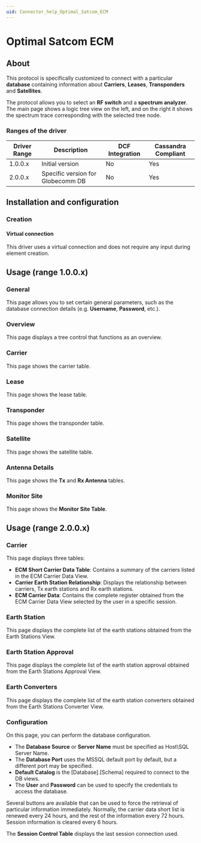 ```yaml
---
uid: Connector_help_Optimal_Satcom_ECM
---
```


# Optimal Satcom ECM

## About

This protocol is specifically customized to connect with a particular **database** containing information about **Carriers**, **Leases**, **Transponders** and **Satellites**.

The protocol allows you to select an **RF switch** and a **spectrum analyzer**. The main page shows a logic tree view on the left, and on the right it shows the spectrum trace corresponding with the selected tree node.

### Ranges of the driver

| **Driver Range** | **Description**                   | **DCF Integration** | **Cassandra Compliant** |
|------------------|-----------------------------------|---------------------|-------------------------|
| 1.0.0.x          | Initial version                   | No                  | Yes                     |
| 2.0.0.x          | Specific version for Globecomm DB | No                  | Yes                     |

## Installation and configuration

### Creation

#### Virtual connection

This driver uses a virtual connection and does not require any input during element creation.

## Usage (range 1.0.0.x)

### General

This page allows you to set certain general parameters, such as the database connection details (e.g. **Username**, **Password**, etc.).

### Overview

This page displays a tree control that functions as an overview.

### Carrier

This page shows the carrier table.

### Lease

This page shows the lease table.

### Transponder

This page shows the transponder table.

### Satellite

This page shows the satellite table.

### Antenna Details

This page shows the **Tx** and **Rx Antenna** tables.

### Monitor Site

This page shows the **Monitor Site Table**.

## Usage (range 2.0.0.x)

### Carrier

This page displays three tables:

- **ECM Short Carrier Data Table**: Contains a summary of the carriers listed in the ECM Carrier Data View.
- **Carrier Earth Station Relationship**: Displays the relationship between carriers, Tx earth stations and Rx earth stations.
- **ECM Carrier Data**: Contains the complete register obtained from the ECM Carrier Data View selected by the user in a specific session.

### Earth Station

This page displays the complete list of the earth stations obtained from the Earth Stations View.

### Earth Station Approval

This page displays the complete list of the earth station approval obtained from the Earth Stations Approval View.

### Earth Converters

This page displays the complete list of the earth station converters obtained from the Earth Stations Converter View.

### Configuration

On this page, you can perform the database configuration.

- The **Database Source** or **Server Name** must be specified as Host\SQL Server Name.
- The **Database Port** uses the MSSQL default port by default, but a different port may be specified.
- **Default Catalog** is the \[Database\].\[Schema\] required to connect to the DB views.
- The **User** and **Password** can be used to specify the credentials to access the database.

Several buttons are available that can be used to force the retrieval of particular information immediately. Normally, the carrier data short list is renewed every 24 hours, and the rest of the information every 72 hours. Session information is cleared every 6 hours.

The **Session Control Table** displays the last session connection used.
